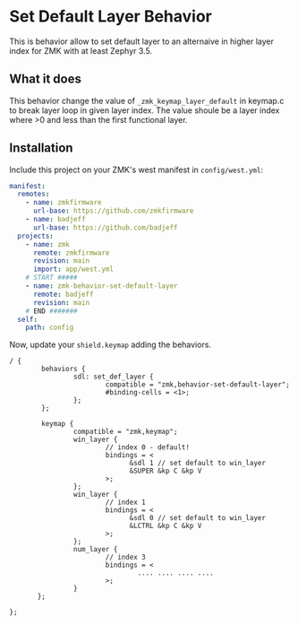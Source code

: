 # Set Default Layer Behavior

This is behavior allow to set default layer to an alternaive in higher layer index for ZMK with at least Zephyr 3.5.

## What it does

This behavior change the value of `_zmk_keymap_layer_default` in keymap.c to break layer loop in given layer index. The value shoule be a layer index where >0 and less than the first functional layer.

## Installation

Include this project on your ZMK's west manifest in `config/west.yml`:

```yaml
manifest:
  remotes:
    - name: zmkfirmware
      url-base: https://github.com/zmkfirmware
    - name: badjeff
      url-base: https://github.com/badjeff
  projects:
    - name: zmk
      remote: zmkfirmware
      revision: main
      import: app/west.yml
    # START #####
    - name: zmk-behavior-set-default-layer
      remote: badjeff
      revision: main
    # END #######
  self:
    path: config
```

Now, update your `shield.keymap` adding the behaviors.

```keymap
/ {
        behaviors {
                sdl: set_def_layer {
                        compatible = "zmk,behavior-set-default-layer";
                        #binding-cells = <1>;
                };
        };

        keymap {
                compatible = "zmk,keymap";
                win_layer {
                        // index 0 - default!
                        bindings = <
                              &sdl 1 // set default to win_layer
                              &SUPER &kp C &kp V
                        >;
                };
                win_layer {
                        // index 1
                        bindings = <
                              &sdl 0 // set default to win_layer
                              &LCTRL &kp C &kp V
                        >;
                };
                num_layer {
                        // index 3
                        bindings = <
                                .... .... .... ....
                        >;
                }
       };

};
```
